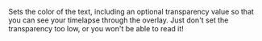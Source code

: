 Sets the color of the text, including an optional transparency value so that you can see your timelapse through the overlay.  Just don't set the transparency too low, or you won't be able to read it!
